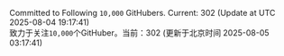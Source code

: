 Committed to Following `10,000` GitHubers. Current: <!-- FOLLOWING_COUNT -->302<!-- FOLLOWING_COUNT --> (Update at UTC <!-- LAST_UPDATED -->2025-08-04 19:17:41<!-- LAST_UPDATED -->)<br>
致力于关注`10,000`个GitHuber。当前：<!-- FOLLOWING_COUNT -->302<!-- FOLLOWING_COUNT --> (更新于北京时间 <!-- LAST_UPDATED_CST -->2025-08-05 03:17:41<!-- LAST_UPDATED_CST -->)
